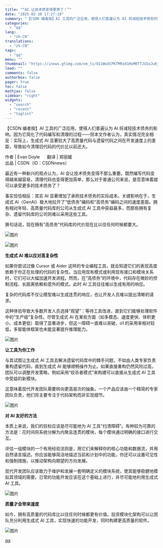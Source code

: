```yaml
---
title: "“AI 让技术债变得更贵了！”"
date: "2025-02-10 17:27:10"
summary: "【CSDN 编者按】AI 工具的广泛应用，使得人们普遍认为 AI 将减轻技术债务的影响，因为它简化了..."
categories:
  - "qq"
lang:
  - "zh-CN"
translations:
  - "zh-CN"
tags:
  - "qq"
menu: ""
thumbnail: "https://inews.gtimg.com/om_ls/O11WuOCPKTMRs81HoM0TTJGSoJuKj1hurrol6wft0fqpQAA_640360/0"
lead: ""
comments: false
authorbox: false
pager: true
toc: false
mathjax: false
sidebar: "right"
widgets:
  - "search"
  - "recent"
  - "taglist"
---
```


【CSDN 编者按】AI 工具的广泛应用，使得人们普遍认为 AI 将减轻技术债务的影响，因为它简化了代码编写和清理的过程——但本文作者认为，真实情况完全相反：实际上，生成式 AI 显著拉大了高质量代码与遗留代码之间在开发速度上的差距，导致如今清理旧代码的代价比以前还大。

作者 | Evan Doyle      翻译 | 郑丽媛  
出品 | CSDN（ID：CSDNnews）

最近有一种新兴的观点认为，AI 会让技术债务变得不那么重要。既然编写代码变得越来越容易，清理代码也变得更加简单，那么对于普通公司来说，是否意味着就可以承受更多的技术债务了？

事实恰恰相反：其实 AI 显著增加了承担技术债务的实际成本。关键影响在于，生成式 AI（GenAI）极大地拉开了“低债务”编码和“高债务”编码之间的速度差距。拥有相对年轻、高质量代码库的公司从生成式 AI 工具中获益最多，而那些拥有复杂、遗留代码库的公司则难以采用这些工具。

换句话说，现在拥有“高债务”代码库的代价现在比以往任何时候都要大。

![图片](https://inews.gtimg.com/om_bt/OepXxw5bar-bhi4_jleEv0iCt85FJJRV6SffQ9-ZKihlgAA/641)

  


![图片](https://inews.gtimg.com/om_bt/OHhYz__bdKjwaYr7D1rw9aeGFa2wDJ6uJUnLrufZ2kRqMAA/641)

**生成式 AI 难以应对高复杂性**

如果你尝试过像 Cursor 或 Aider 这样的专业编程工具，就会知道它们的表现高度依赖于你正在处理的代码的复杂性。当应用现有模式或利用现有接口和模块关系时，它们可以大幅加速开发进程。然而，在“高债务”的环境中，代码存在微妙的控制流程、长距离依赖和意外的模式，此时 AI 工具往往难以生成有用的响应。

复杂的代码库不仅让模型难以生成连贯的响应，也让开发人员难以提出清晰的请求。

这种体验导致大多数开发人员选择“观望”：等待工具改进，直到它们能够处理软件中的“生产级”复杂性。尽管生成式 AI 在某些方面（如多模态、速度更快、体积更小、成本更低）取得了显著进步，但这一障碍一直难以突破，o1 的采用率相对较低，多智能体框架也未能显著提升推理能力。

  


![图片](https://inews.gtimg.com/om_bt/OG0p_GPLPBqIrWatrm9bXpz5B3YkT7tAqdgTdh9Y2l-U8AA/641)

**让工具为你工作**

与其试图让生成式 AI 工具去解决遗留代码库中的棘手问题，不如由人类专家负责重构遗留代码，直到生成式 AI 能够顺畅操作为止。如果直接重构仍然风险过高，团队可以调整开发策略，例如采用“绞杀者模式”来构建可以直接从生成式 AI 工具中受益的新模块。

这意味着现代开发团队需要转向更高层次的抽象。一个产品应该由一个精简的专家团队负责，他们将主要专注于代码架构而非实现细节。

  


![图片](https://inews.gtimg.com/om_bt/OoRWlBz5zIG-DWMZmh4UfCvxZwuPbMfC2IO9l47ro8uM8AA/641)

**对 AI 友好的方法**

本质上来说，我们的目标应该是尽可能地为 AI 工具“扫清障碍”。有种较为可靠的方法是：花时间将系统分解为内聚且连贯的模块，每个模块通过明确的接口进行交互。

评估一组模块的一个有用经验法则是，用它们来解释你的核心功能和数据流，并用自然语言描述。你应该能够简洁地描述当前和计划中的功能，你还可以设置可见性和强制措施，以推动架构向期望的方向发展。

现代开发团队应该致力于维护和发展一套明确定义的模块系统，使其能够稳健地模拟其领域的需要。日常的功能开发应该在这个基础上进行，并尽可能地利用生成式 AI 工具。

  


![图片](https://inews.gtimg.com/om_bt/ORZpTROjLNbFruPesxw-pToDnodhcIT_-v5n8OlR4KwIwAA/641)

**质量才会带来速度**

如今，拥有高质量的代码库比以往任何时候都更有价值。投资模块化架构可以让团队充分利用生成式 AI 工具，实现快速的功能开发，同时构建更高质量的软件。

![图片](https://inews.gtimg.com/om_bt/G-eFGqowHhRHraeq1jWY0jSe3IZWpVNSdj9NiDgA1COOUAA/0)

[qq](https://new.qq.com/rain/a/20250210A06CZ500)
